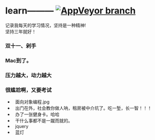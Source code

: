 # learn——— [![AppVeyor branch](https://img.shields.io/badge/%E6%9D%A8-%E6%96%B9%E6%B6%9B-green.svg?style=flat-square)](https://weibo.com/237800789)  

记录我每天的学习情况，坚持是一种精神!   
坚持三年就好！

### 双十一、剁手
### Mac到了。
### 压力越大，动力越大
### 很尴尬啊，又要考试


+   面向对象编程.jpg
+   出门在外，社会教你做人呐，租房被中介坑了。吃一堑，长一智！！！
+   办了一张健身卡。哈哈
+   干什么事都不是一蹴而就的。
+   jquery
+   蓝灯
